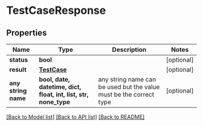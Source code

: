 # TestCaseResponse


## Properties
Name | Type | Description | Notes
------------ | ------------- | ------------- | -------------
**status** | **bool** |  | [optional] 
**result** | [**TestCase**](TestCase.md) |  | [optional] 
**any string name** | **bool, date, datetime, dict, float, int, list, str, none_type** | any string name can be used but the value must be the correct type | [optional]

[[Back to Model list]](../README.md#documentation-for-models) [[Back to API list]](../README.md#documentation-for-api-endpoints) [[Back to README]](../README.md)


